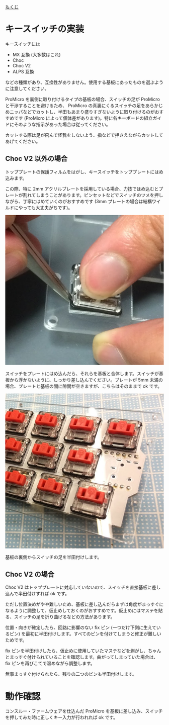[もくじ](Readme.markdown)

# キースイッチの実装

キースイッチには

- MX 互換 (大多数はこれ)
- Choc
- Choc V2
- ALPS 互換

などの種類があり、互換性がありません。使用する基板にあったものを選ぶように注意してください。

ProMicro を裏側に取り付けるタイプの基板の場合、スイッチの足が ProMicro と干渉することを避けるため、 ProMicro の真裏にくるスイッチの足をあらかじめニッパなどでカットし、半田もあまり盛りすぎないように取り付けるのがおすすめです (ProMicro によって個体差があります)。特に各キーボードの組立ガイドにそのような指示があった場合は従ってください。

カットする際は足が飛んで怪我をしないよう、指などで押さえながらカットしてあげてください。

## Choc V2 以外の場合

トッププレートの保護フィルムをはがし、キースイッチをトッププレートにはめ込みます。

この際、特に 2mm アクリルプレートを採用している場合、力技ではめ込むとプレートが割れてしまうことがあります。ピンセットなどでスイッチのツメを押しながら、丁寧にはめていくのがおすすめです (3mm プレートの場合は結構ワイルドにやっても大丈夫がちです)。

![switch_plate](img/switch_plate.jpg)

スイッチをプレートにはめ込んだら、それらを基板と合体します。スイッチが基板から浮かないように、しっかり差し込んでください。プレートが 5mm 未満の場合、プレートと基板の間に隙間が空きますが、こちらはそのままで ok です。

![switch_plate_and_pcb](img/switch_plate_and_pcb.jpg)

基板の裏側からスイッチの足を半田付けします。

## Choc V2 の場合

Choc V2 はトッププレートに対応していないので、スイッチを直接基板に差し込んで半田付けすれば ok です。

ただし位置決めがやや難しいため、基板に差し込んだらまずは角度がまっすぐになるように調整して、仮止めしておくのがおすすめです。仮止めにはマステを貼る、スイッチの足を折り曲げるなどの方法があります。

位置・向きが確定したら、回路に影響のない fix ピン (一つだけ下側に生えているピン) を最初に半田付けします。すべてのピンを付けてしまうと修正が難しいためです。

fix ピンを半田付けしたら、仮止めに使用していたマステなどを剥がし、ちゃんとまっすぐ付けられていることを確認します。曲がってしまっていた場合は、 fix ピンを再びこてで温めながら調整します。

無事まっすぐ付けられたら、残りの二つのピンも半田付けします。

# 動作確認

コンスルー・ファームウェアを仕込んだ ProMicro を基板に差し込み、スイッチを押してみた時に正しくキー入力が行われれば ok です。
